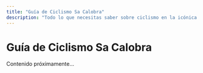 ```yaml
---
title: "Guía de Ciclismo Sa Calobra"
description: "Todo lo que necesitas saber sobre ciclismo en la icónica subida de Sa Calobra"
---
```


# Guía de Ciclismo Sa Calobra

Contenido próximamente...
